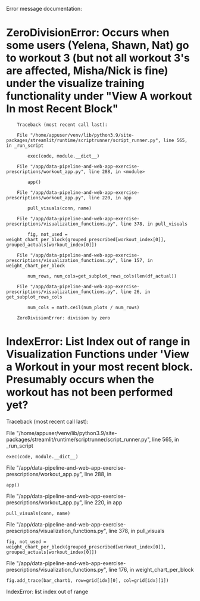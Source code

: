 Error message documentation:

# ZeroDivisionError: Occurs when some users (Yelena, Shawn, Nat) go to workout 3 (but not all workout 3's are affected, Misha/Nick is fine) under the visualize training functionality under "View A workout In most Recent Block"
        Traceback (most recent call last):

        File "/home/appuser/venv/lib/python3.9/site-packages/streamlit/runtime/scriptrunner/script_runner.py", line 565, in _run_script

            exec(code, module.__dict__)

        File "/app/data-pipeline-and-web-app-exercise-prescriptions/workout_app.py", line 288, in <module>

            app()

        File "/app/data-pipeline-and-web-app-exercise-prescriptions/workout_app.py", line 220, in app

            pull_visuals(conn, name)

        File "/app/data-pipeline-and-web-app-exercise-prescriptions/visualization_functions.py", line 378, in pull_visuals

            fig, not_used = weight_chart_per_block(grouped_prescribed[workout_index[0]], grouped_actuals[workout_index[0]])

        File "/app/data-pipeline-and-web-app-exercise-prescriptions/visualization_functions.py", line 157, in weight_chart_per_block

            num_rows, num_cols=get_subplot_rows_cols(len(df_actual))

        File "/app/data-pipeline-and-web-app-exercise-prescriptions/visualization_functions.py", line 26, in get_subplot_rows_cols

            num_cols = math.ceil(num_plots / num_rows)

        ZeroDivisionError: division by zero

# IndexError: List Index out of range in Visualization Functions under 'View a Workout in your most recent block. Presumably occurs when the workout has not been performed yet?

Traceback (most recent call last):

  File "/home/appuser/venv/lib/python3.9/site-packages/streamlit/runtime/scriptrunner/script_runner.py", line 565, in _run_script

    exec(code, module.__dict__)

  File "/app/data-pipeline-and-web-app-exercise-prescriptions/workout_app.py", line 288, in <module>

    app()

  File "/app/data-pipeline-and-web-app-exercise-prescriptions/workout_app.py", line 220, in app

    pull_visuals(conn, name)

  File "/app/data-pipeline-and-web-app-exercise-prescriptions/visualization_functions.py", line 378, in pull_visuals

    fig, not_used = weight_chart_per_block(grouped_prescribed[workout_index[0]], grouped_actuals[workout_index[0]])

  File "/app/data-pipeline-and-web-app-exercise-prescriptions/visualization_functions.py", line 176, in weight_chart_per_block

    fig.add_trace(bar_chart1, row=grid[idx][0], col=grid[idx][1])

IndexError: list index out of range